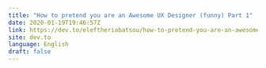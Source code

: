```yaml
---
title: "How to pretend you are an Awesome UX Designer (funny) Part 1"
date: 2020-01-19T19:46:57Z
link: https://dev.to/eleftheriabatsou/how-to-pretend-you-are-an-awesome-ux-designer-funny-part-1-4fbp?utm_medium=RSS&utm_source=news.12bit.vn
site: dev.to
language: English
draft: false
---
```

